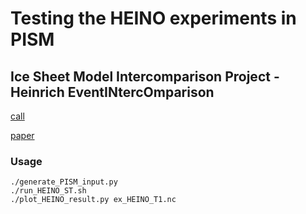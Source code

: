 # Testing the HEINO experiments in PISM

## Ice Sheet Model Intercomparison Project - Heinrich EventINtercOmparison

[call](http://www.pik-potsdam.de/~calov/heino/he_setup_2006_11_02.pdf)

[paper](https://www.cambridge.org/core/journals/journal-of-glaciology/article/results-from-the-icesheet-model-intercomparison-projectheinrich-event-intercomparison-ismip-heino/DD8D60BF9E121497AE017A590F8F9371)


### Usage

```
./generate_PISM_input.py
./run_HEINO_ST.sh
./plot_HEINO_result.py ex_HEINO_T1.nc
```
